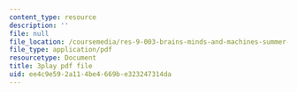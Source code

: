 ```yaml
---
content_type: resource
description: ''
file: null
file_location: /coursemedia/res-9-003-brains-minds-and-machines-summer-course-summer-2015/ee4c9e592a114be4669be323247314da_l1t2_5UZhPA.pdf
file_type: application/pdf
resourcetype: Document
title: 3play pdf file
uid: ee4c9e59-2a11-4be4-669b-e323247314da
---
```

